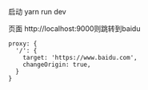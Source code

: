 启动 yarn run dev

页面 http://localhost:9000则跳转到baidu
```
proxy: {
  '/': {
    target: 'https://www.baidu.com',
    changeOrigin: true,
  }
}
```


